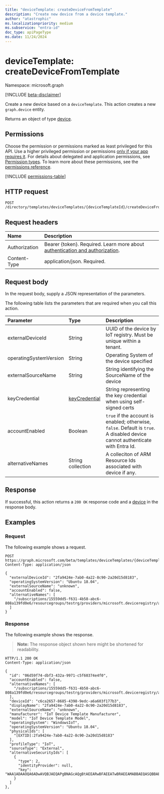 ```yaml
---
title: "deviceTemplate: createDeviceFromTemplate"
description: "Create new device from a device template."
author: "atastrophic"
ms.localizationpriority: medium
ms.subservice: "entra-id"
doc_type: apiPageType
ms.date: 11/24/2024
---
```


# deviceTemplate: createDeviceFromTemplate

Namespace: microsoft.graph

[!INCLUDE [beta-disclaimer](../../includes/beta-disclaimer.md)]

Create a new device based on a `deviceTemplate`. This action creates a new `graph.device` entity.

Returns an object of type [device](../resources/device.md).

## Permissions

Choose the permission or permissions marked as least privileged for this API. Use a higher privileged permission or permissions [only if your app requires it](/graph/permissions-overview#best-practices-for-using-microsoft-graph-permissions). For details about delegated and application permissions, see [Permission types](/graph/permissions-overview#permission-types). To learn more about these permissions, see the [permissions reference](/graph/permissions-reference).

<!-- {
  "blockType": "permissions",
  "name": "devicetemplate-createdevicefromtemplate-permissions"
}
-->
[!INCLUDE [permissions-table](../includes/permissions/devicetemplate-createdevicefromtemplate-permissions.md)]

## HTTP request

<!-- {
  "blockType": "ignored"
}
-->
``` http
POST /directory/templates/deviceTemplates/{deviceTemplateId}/createDeviceFromTemplate
```

## Request headers

|Name|Description|
|:---|:---|
|Authorization|Bearer {token}. Required. Learn more about [authentication and authorization](/graph/auth/auth-concepts).|
|Content-Type|application/json. Required.|

## Request body

In the request body, supply a JSON representation of the parameters.

The following table lists the parameters that are required when you call this action.

|Parameter|Type|Description|
|:---|:---|:---|
|externalDeviceId|String|UUID of the device by IoT registry. Must be unique within a tenant.|
|operatingSystemVersion|String|Operating System of the device specified |
|externalSourceName|String|String identifying the SourceName of the device |
|keyCredential|[keyCredential](../resources/keycredential.md)| String representing the key credential when using self-signed certs|
|accountEnabled|Boolean|`true` if the account is enabled; otherwise, `false`. Default is `true`. A disabled device cannot authenticate with Entra Id.|
|alternativeNames|String collection|A colleciton of ARM Resource Ids associated with device if any.|

## Response

If successful, this action returns a `200 OK` response code and a [device](../resources/device.md) in the response body.

## Examples

### Request

The following example shows a request.
<!-- {
  "blockType": "request",
  "name": "devicetemplatethis.createdevicefromtemplate"
}
-->
``` http
POST https://graph.microsoft.com/beta/templates/deviceTemplates/{deviceTemplateId}/createDeviceFromTemplate
Content-Type: application/json

{
  "externalDeviceId": "2fa9424e-7ab0-4a22-8c90-2a20d15d8183",
  "operatingSystemVersion": "Ubuntu 18.04",
  "externalSourceName": "unknown",
  "accountEnabled": false,
  "alternativeNames": [
    "/subscriptions/15559dd5-f631-4b58-abc6-808a139fd0e6/resourcegroups/testrg/providers/microsoft.deviceregistry/assets/asset1"
  ]
}
```

### Response

The following example shows the response.
>**Note:** The response object shown here might be shortened for readability.
<!-- {
  "blockType": "response",
  "truncated": true,
  "@odata.type": "microsoft.graph.device"
}
-->
``` http
HTTP/1.1 200 OK
Content-Type: application/json

{
  "id": "06d59f74-dbf3-432a-9971-c5f60374e4f0",
  "accountEnabled": false,
  "alternativeNames": [
    "/subscriptions/15559dd5-f631-4b58-abc6-808a139fd0e6/resourcegroups/testrg/providers/microsoft.deviceregistry/assets/asset1"
  ],
  "deviceId": "c6ca2657-8685-4398-9edc-a6a603f177b3",
  "displayName": "2fa9424e-7ab0-4a22-8c90-2a20d15d8183",
  "externalSourceName": "unknown",
  "manufacturer": "IoT Device Template Manufacturer",
  "model": "IoT Device Template Model",
  "operatingSystem": "WindowsIoT",
  "operatingSystemVersion": "Ubuntu 18.04",
  "physicalIds": [
    "[EXTID]:2fa9424e-7ab0-4a22-8c90-2a20d15d8183"
  ],
  "profileType": "IoT",
  "sourceType": "External",
  "alternativeSecurityIds": [
    {
      "type": 2,
      "identityProvider": null,
      "key": "WAA1ADAAOQA6ADwAVQBJAEQAPgBNAGcAQgBtAEEARwBFAEEATwBRAEEAMABBAEQASQBBAE4AQQBCAGwAQQBDADAAQQBOAHcAQgBoAEEARwBJAEEATQBBAEEAdABBAEQAUQBBAFkAUQBBAHkAQQBEAEkAQQBMAFEAQQA0AEEARwBNAEEATwBRAEEAdwBBAEMAMABBAE0AZwBCAGgAQQBEAEkAQQBNAEEAQgBrAEEARABFAEEATgBRAEIAawBBAEQAZwBBAE0AUQBBADQAQQBEAE0AQQA="
    }
  ]
},
```
